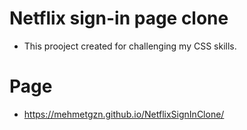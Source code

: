 # Netflix sign-in page clone  

 * This prooject created for challenging my CSS skills.

# Page

 * https://mehmetgzn.github.io/NetflixSignInClone/
